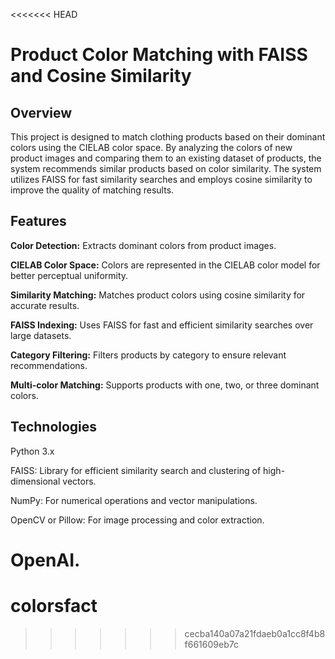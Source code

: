<<<<<<< HEAD
# Product Color Matching with FAISS and Cosine Similarity

## Overview

This project is designed to match clothing products based on their dominant colors using the CIELAB color space. By analyzing the colors of new product images and comparing them to an existing dataset of products, the system recommends similar products based on color similarity. The system utilizes FAISS for fast similarity searches and employs cosine similarity to improve the quality of matching results.

## Features

**Color Detection:** Extracts dominant colors from product images.

**CIELAB Color Space:** Colors are represented in the CIELAB color model for better perceptual uniformity.

**Similarity Matching:** Matches product colors using cosine similarity for accurate results.

**FAISS Indexing:** Uses FAISS for fast and efficient similarity searches over large datasets.

**Category Filtering:** Filters products by category to ensure relevant recommendations.

**Multi-color Matching:** Supports products with one, two, or three dominant colors.

## Technologies

Python 3.x

FAISS: Library for efficient similarity search and clustering of high-dimensional vectors.

NumPy: For numerical operations and vector manipulations.

OpenCV or Pillow: For image processing and color extraction.

OpenAI.
=======
# colorsfact
>>>>>>> cecba140a07a21fdaeb0a1cc8f4b8f661609eb7c
